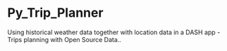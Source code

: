 # Py_Trip_Planner
Using historical weather data together with location data in a DASH app - Trips planning with Open Source Data..
